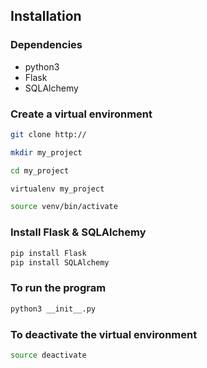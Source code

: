 ## Installation

### Dependencies

- python3
- Flask
- SQLAlchemy

### Create a virtual environment

```bash
git clone http://

mkdir my_project

cd my_project

virtualenv my_project

source venv/bin/activate
```
### Install Flask & SQLAlchemy

```bash
pip install Flask
pip install SQLAlchemy
```
### To run the program

```bash
python3 __init__.py
```
### To deactivate the virtual environment

```bash
source deactivate
```
